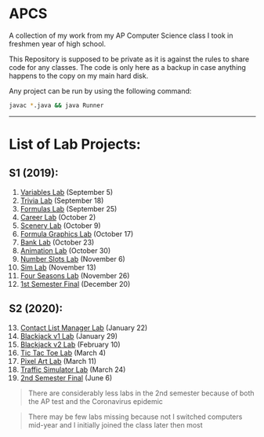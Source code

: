 # APCS
A collection of my work from my AP Computer Science class I took in freshmen year of high school.

This Repository is supposed to be private as it is against the rules to share code for any classes. The code is only here as a backup in case anything happens to the copy on my main hard disk.

Any project can be run by using the following command:
```bash
javac *.java && java Runner
```

---

# List of Lab Projects:

## S1 (2019):
1. [Variables Lab](/variableslab) (September 5)
2. [Trivia Lab](triviaLab) (September 18)
3. [Formulas Lab](formulaslab) (September 25)
4. [Career Lab](careerlab) (October 2)
5. [Scenery Lab](scenerylab) (October 9)
6. [Formula Graphics Lab](formulagraphicslab) (October 17)
7. [Bank Lab](banklab) (October 23)
8. [Animation Lab](animationlab) (October 30)
9. [Number Slots Lab](numberslotlab) (November 6)
10. [Sim Lab](simlab) (November 13)
11. [Four Seasons Lab](fourseasonslab) (November 26)
12. [1st Semester Final](final) (December 20)

## S2 (2020): 
13. [Contact List Manager Lab](contactlistmanagerlab) (January 22)
14. [Blackjack v1 Lab](blackjackv1lab) (January 29)
15. [Blackjack v2 Lab](blackjackv2lab) (February 10)
16. [Tic Tac Toe Lab](tictactoelab) (March 4)
17. [Pixel Art Lab](pixelart) (March 11)
18. [Traffic Simulator Lab](trafficsim) (March 24)
19. [2nd Semester Final](final2) (June 6)

> There are considerably less labs in the 2nd semester because of both the AP test and the Coronavirus epidemic

> There may be few labs missing because not I switched computers mid-year and I initially joined the class later then most
